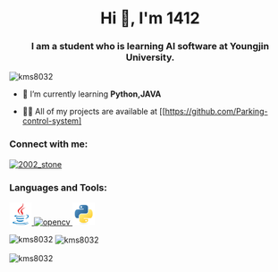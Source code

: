 <h1 align="center">Hi 👋, I'm 1412</h1>
<h3 align="center">I am a student who is learning AI software at Youngjin University.</h3>

<p align="left"> <img src="https://komarev.com/ghpvc/?username=kms8032&label=Profile%20views&color=0e75b6&style=flat" alt="kms8032" /> </p>

- 🌱 I’m currently learning **Python,JAVA**

- 👨‍💻 All of my projects are available at [[https://github.com/Parking-control-system]
<h3 align="left">Connect with me:</h3>
<p align="left">
<a href="https://instagram.com/2002_stone" target="blank"><img align="center" src="https://raw.githubusercontent.com/rahuldkjain/github-profile-readme-generator/master/src/images/icons/Social/instagram.svg" alt="2002_stone" height="30" width="40" /></a>
</p>

<h3 align="left">Languages and Tools:</h3>
<p align="left"> <a href="https://www.java.com" target="_blank" rel="noreferrer"> <img src="https://raw.githubusercontent.com/devicons/devicon/master/icons/java/java-original.svg" alt="java" width="40" height="40"/> </a> <a href="https://opencv.org/" target="_blank" rel="noreferrer"> <img src="https://www.vectorlogo.zone/logos/opencv/opencv-icon.svg" alt="opencv" width="40" height="40"/> </a> <a href="https://www.python.org" target="_blank" rel="noreferrer"> <img src="https://raw.githubusercontent.com/devicons/devicon/master/icons/python/python-original.svg" alt="python" width="40" height="40"/> </a> </p>

<p><img align="left" src="https://github-readme-stats.vercel.app/api/top-langs?username=kms8032&show_icons=true&locale=en&layout=compact" alt="kms8032" /></p>

<p>&nbsp;<img align="center" src="https://github-readme-stats.vercel.app/api?username=kms8032&show_icons=true&locale=en" alt="kms8032" /></p>

<p><img align="center" src="https://github-readme-streak-stats.herokuapp.com/?user=kms8032&" alt="kms8032" /></p>
